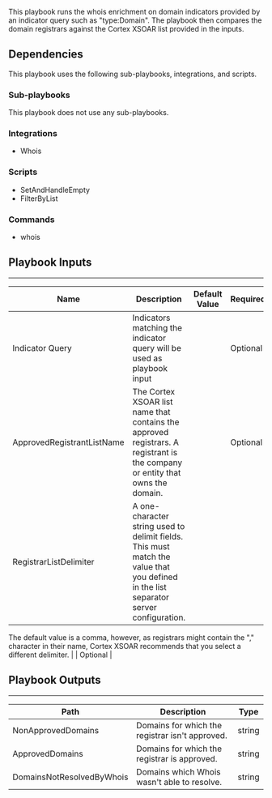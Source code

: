 This playbook runs the whois enrichment on domain indicators provided by an indicator query such as "type:Domain". The playbook then compares the domain registrars against the Cortex XSOAR list provided in the inputs.

## Dependencies
This playbook uses the following sub-playbooks, integrations, and scripts.

### Sub-playbooks
This playbook does not use any sub-playbooks.

### Integrations
* Whois

### Scripts
* SetAndHandleEmpty
* FilterByList

### Commands
* whois

## Playbook Inputs
---

| **Name** | **Description** | **Default Value** | **Required** |
| --- | --- | --- | --- |
| Indicator Query | Indicators matching the indicator query will be used as playbook input |  | Optional |
| ApprovedRegistrantListName | The Cortex XSOAR list name that contains the approved registrars.  A registrant is the company or entity  that owns the domain. |  | Optional |
| RegistrarListDelimiter | A one\-character string used to delimit fields. This must match the value that you defined in the list separator server configuration.  
The default value is a comma, however, as registrars might contain the "," character in their name, 
Cortex XSOAR recommends that you select a different delimiter. |  | Optional |

## Playbook Outputs
---

| **Path** | **Description** | **Type** |
| --- | --- | --- |
| NonApprovedDomains | Domains for which the registrar isn't approved. | string |
| ApprovedDomains | Domains for which the registrar is approved. | string |
| DomainsNotResolvedByWhois | Domains which Whois wasn't able to resolve. | string |

<!-- Playbook PNG image comes here -->